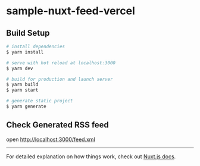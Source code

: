 # sample-nuxt-feed-vercel

## Build Setup

```bash
# install dependencies
$ yarn install

# serve with hot reload at localhost:3000
$ yarn dev

# build for production and launch server
$ yarn build
$ yarn start

# generate static project
$ yarn generate
```

## Check Generated RSS feed
open [http://localhost:3000/feed.xml](http://localhost:3000/feed.xml)


___

For detailed explanation on how things work, check out [Nuxt.js docs](https://nuxtjs.org).
